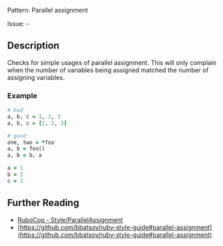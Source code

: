 Pattern: Parallel assignment

Issue: -

## Description

Checks for simple usages of parallel assignment.
This will only complain when the number of variables
being assigned matched the number of assigning variables.

### Example

```ruby
# bad
a, b, c = 1, 2, 3
a, b, c = [1, 2, 3]

# good
one, two = *foo
a, b = foo()
a, b = b, a

a = 1
b = 2
c = 3
```

## Further Reading

* [RuboCop - Style/ParallelAssignment](https://rubocop.readthedocs.io/en/latest/cops_style/#styleparallelassignment)
* [https://github.com/bbatsov/ruby-style-guide#parallel-assignment](https://github.com/bbatsov/ruby-style-guide#parallel-assignment)
